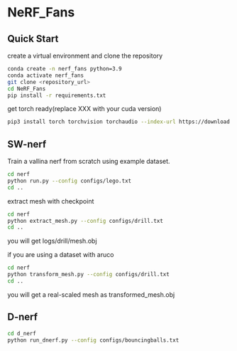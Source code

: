 # NeRF_Fans
## Quick Start
create a virtual environment and clone the repository
  ```bash
  conda create -n nerf_fans python=3.9
  conda activate nerf_fans
  git clone <repository_url>
  cd NeRF_Fans
  pip install -r requirements.txt
  ```
get torch ready(replace XXX with your cuda version)
```bash  
pip3 install torch torchvision torchaudio --index-url https://download.pytorch.org/whl/cuXXX
```


##  SW-nerf
  Train a vallina nerf from scratch using example dataset.
  ```bash
  cd nerf
  python run.py --config configs/lego.txt
  cd ..
  ```
  extract mesh with checkpoint
  ```bash
  cd nerf
  python extract_mesh.py --config configs/drill.txt
  cd ..
  ```
  you will get logs/drill/mesh.obj


  if you are using a dataset with aruco
  ```bash
  cd nerf
  python transform_mesh.py --config configs/drill.txt
  cd ..
  ```
  you will get a real-scaled mesh as transformed_mesh.obj
## D-nerf
  ```bash
  cd d_nerf
  python run_dnerf.py --config configs/bouncingballs.txt
  ```




